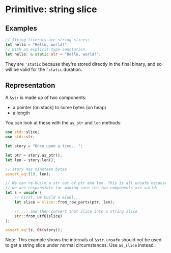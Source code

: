 # Primitive: string slice


## Examples

```rust
// String literals are string slices:
let hello = "Hello, world!";
// with an explicit type annotation
let hello: &'static str = "Hello, world!";
```

They are `'static` because they're stored directly in the final binary, 
and so will be valid for the `'static` duration.


## Representation

A `&str` is made up of two components: 
- a pointer (on stack) to some bytes (on heap)
- a length

You can look at these with the `as_ptr` and `len` methods:

```rust
use std::slice;
use std::str;

let story = "Once upon a time...";

let ptr = story.as_ptr();
let len = story.len();

// story has nineteen bytes
assert_eq!(19, len);

// We can re-build a str out of ptr and len. This is all unsafe because
// we are responsible for making sure the two components are valid:
let s = unsafe {
    // First, we build a &[u8]...
    let slice = slice::from_raw_parts(ptr, len);

    // ... and then convert that slice into a string slice
    str::from_utf8(slice)
};

assert_eq!(s, Ok(story));
```
Note:
This example shows the internals of `&str`. 
`unsafe` should not be used to get a string slice under normal circumstances.
Use `as_slice` instead.
